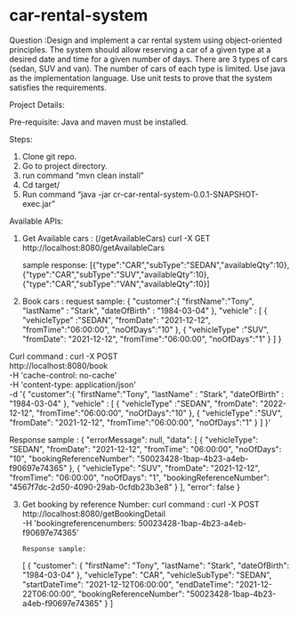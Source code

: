 # car-rental-system

Question :Design and implement a car rental system using object-oriented principles. 
The system should allow reserving a car of a given type at a desired date and time for a given number of days. There are 3 types of cars (sedan, SUV and van).
The number of cars of each type is limited.
Use java as the implementation language. Use unit tests to prove that the system satisfies the requirements.


Project Details: 


Pre-requisite:
Java and maven must be installed.

Steps:
1. Clone git repo.
2. Go to project directory.
3.  run command “mvn clean install”
4. Cd target/
5. Run command “java -jar cr-car-rental-system-0.0.1-SNAPSHOT-exec.jar”

Available APIs:

1. Get Available cars : (/getAvailableCars)
	curl -X GET http://localhost:8080/getAvailableCars 

	sample response: [{"type":"CAR","subType":"SEDAN","availableQty":10},{"type":"CAR","subType":"SUV","availableQty":10},{"type":"CAR","subType":"VAN","availableQty":10}]

2. Book cars :
	request sample: 
        {
		"customer":{
		"firstName":"Tony",
		"lastName" : "Stark",
		"dateOfBirth" : "1984-03-04"
	},
	"vehicle" : [
			{
				"vehicleType" :"SEDAN",
				"fromDate": "2021-12-12",
				"fromTime":"06:00:00",
				"noOfDays":"10"
			},
			{
				"vehicleType" :"SUV",
				"fromDate": "2021-12-12",
				"fromTime":"06:00:00",
				"noOfDays":"1"
			}
		]
         }

Curl command : 
  curl -X POST \
  http://localhost:8080/book \
  -H 'cache-control: no-cache' \
  -H 'content-type: application/json' \
  -d '{
	"customer":{
		"firstName":"Tony",
		"lastName" : "Stark",
		"dateOfBirth" : "1984-03-04"
	},
	"vehicle" : [
			{
				"vehicleType" :"SEDAN",
				"fromDate": "2022-12-12",
				"fromTime":"06:00:00",
				"noOfDays":"10"
			},
			{
				"vehicleType" :"SUV",
				"fromDate": "2021-12-12",
				"fromTime":"06:00:00",
				"noOfDays":"1"
			}
		]
}'


Response sample :
   {
    "errorMessage": null,
    "data": [
        {
            "vehicleType": "SEDAN",
            "fromDate": "2021-12-12",
            "fromTime": "06:00:00",
            "noOfDays": "10",
            "bookingReferenceNumber": "50023428-1bap-4b23-a4eb-f90697e74365"
        },
        {
            "vehicleType": "SUV",
            "fromDate": "2021-12-12",
            "fromTime": "06:00:00",
            "noOfDays": "1",
            "bookingReferenceNumber": "4567f7dc-2d50-4090-29ab-0cfdb23b3e8"
        }
    ],
    "error": false
}

3. Get booking by reference Number:
	curl command :
		curl -X POST \
  			http://localhost:8080/getBookingDetail \
  			-H 'bookingreferencenumbers: 50023428-1bap-4b23-a4eb-f90697e74365'

       Response sample:
      [
    {
        "customer": {
            "firstName": "Tony",
            "lastName": "Stark",
            "dateOfBirth": "1984-03-04"
        },
        "vehicleType": "CAR",
        "vehicleSubType": "SEDAN",
        "startDateTime": "2021-12-12T06:00:00",
        "endDateTime": "2021-12-22T06:00:00",
        "bookingReferenceNumber": "50023428-1bap-4b23-a4eb-f90697e74365"
    }
]
     

